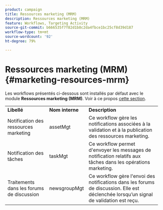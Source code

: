 ```yaml
---
product: campaign
title: Ressources marketing (MRM)
description: Ressources marketing (MRM)
feature: Workflows, Targeting Activity
source-git-commit: b666535f7f82d1b8c2da4fbce1bc25cf8d39d187
workflow-type: tm+mt
source-wordcount: '92'
ht-degree: 79%

---
```



# Ressources marketing (MRM){#marketing-resources-mrm}



Les workflows présentés ci-dessous sont installés par défaut avec le module **Ressources marketing (MRM)**. Voir à ce propos [cette section](../../campaign/using/designing-marketing-campaigns.md).

<table> 
 <tbody> 
  <tr> 
   <td> <strong>Libellé</strong><br /> </td> 
   <td> <strong>Nom interne</strong><br /> </td> 
   <td> <strong>Description</strong><br /> </td> 
  </tr> 
  <tr> 
   <td> <span class="uicontrol">Notification des ressources marketing</span> <br /> </td> 
   <td> <span class="uicontrol">assetMgt</span> <br /> </td> 
   <td> Ce workflow gère les notifications associées à la validation et à la publication des ressources marketing. <br /> </td> 
  </tr> 
  <tr> 
   <td> <span class="uicontrol">Notification des tâches</span> <br /> </td> 
   <td> <span class="uicontrol">taskMgt</span> <br /> </td> 
   <td> Ce workflow permet d'envoyer les messages de notification relatifs aux tâches dans les opérations marketing.<br /> </td> 
  </tr> 
  <tr> 
   <td> <span class="uicontrol">Traitements dans les forums de discussion</span> <br /> </td> 
   <td> <span class="uicontrol">newsgroupMgt</span> <br /> </td> 
   <td> Ce workflow gère l'envoi des notifications dans les forums de discussion. Elle est déclenchée lorsqu’un signal de validation est reçu.<br /> </td> 
  </tr> 
 </tbody> 
</table>

